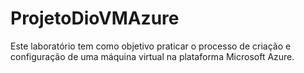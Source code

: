 # ProjetoDioVMAzure
Este laboratório tem como objetivo praticar o processo de criação e configuração de uma máquina virtual na plataforma Microsoft Azure.

